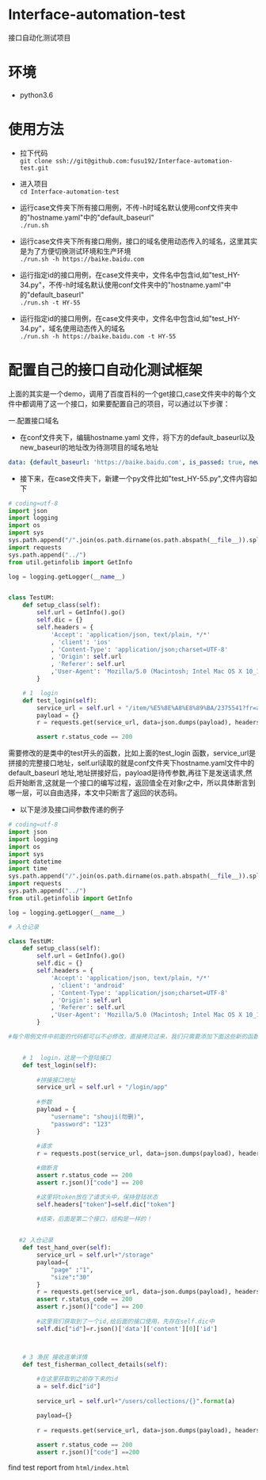 # Interface-automation-test
接口自动化测试项目

# 环境
- python3.6

# 使用方法
- 拉下代码
<br>```git clone ssh://git@github.com:fusu192/Interface-automation-test.git```

- 进入项目
<br>```cd Interface-automation-test```

- 运行case文件夹下所有接口用例，不传-h时域名默认使用conf文件夹中的"hostname.yaml"中的"default_baseurl"
<br>```./run.sh```
    
- 运行case文件夹下所有接口用例，接口的域名使用动态传入的域名，这里其实是为了方便切换测试环境和生产环境
<br>```./run.sh -h https://baike.baidu.com```

- 运行指定id的接口用例，在case文件夹中，文件名中包含id,如"test_HY-34.py"，不传-h时域名默认使用conf文件夹中的"hostname.yaml"中的"default_baseurl"
<br>```./run.sh -t HY-55```

- 运行指定id的接口用例，在case文件夹中，文件名中包含id,如"test_HY-34.py"，域名使用动态传入的域名
<br>```./run.sh -h https://baike.baidu.com -t HY-55```


# 配置自己的接口自动化测试框架
上面的其实是一个demo，调用了百度百科的一个get接口,case文件夹中的每个文件中都调用了这一个接口，如果要配置自己的项目，可以通过以下步骤：

一.配置接口域名
- 在conf文件夹下，编辑hostname.yaml 文件，将下方的default_baseurl以及new_baseurl的地址改为待测项目的域名地址
```yaml
data: {default_baseurl: 'https://baike.baidu.com', is_passed: true, new_baseurl: 'https://baike.baidu.com'}
```
- 接下来，在case文件夹下，新建一个py文件比如"test_HY-55.py",文件内容如下
```python
# coding=utf-8
import json
import logging
import os
import sys
sys.path.append("/".join(os.path.dirname(os.path.abspath(__file__)).split("/")[:-1])+'/lib')
import requests
sys.path.append("../")
from util.getinfolib import GetInfo

log = logging.getLogger(__name__)


class TestUM:
    def setup_class(self):
        self.url = GetInfo().go()
        self.dic = {}
        self.headers = {
            'Accept': 'application/json, text/plain, */*'
            , 'client': 'ios'
            , 'Content-Type': 'application/json;charset=UTF-8'
            , 'Origin': self.url
            , 'Referer': self.url
            ,'User-Agent': 'Mozilla/5.0 (Macintosh; Intel Mac OS X 10_13_6) AppleWebKit/537.36 (KHTML, like Gecko) Chrome/77.0.3865.90 Safari/537.36'
        }

    # 1  login
    def test_login(self):
        service_url = self.url + "/item/%E5%8E%A8%E8%89%BA/2375541?fr=aladdin"
        payload = {}
        r = requests.get(service_url, data=json.dumps(payload), headers=self.headers)

        assert r.status_code == 200
```
需要修改的是类中的test开头的函数，比如上面的test_login 函数，service_url是拼接的完整接口地址，self.url读取的就是conf文件夹下hostname.yaml文件中的 default_baseurl 地址,地址拼接好后，payload是待传参数,再往下是发送请求,然后开始断言,这就是一个接口的编写过程，返回值全在对象r之中，所以具体断言到哪一层，可以自由选择，本文中只断言了返回的状态码。

- 以下是涉及接口间参数传递的例子
```python
# coding=utf-8
import json
import logging
import os
import sys
import datetime
import time
sys.path.append("/".join(os.path.dirname(os.path.abspath(__file__)).split("/")[:-1])+'/lib')
import requests
sys.path.append("../")
from util.getinfolib import GetInfo

log = logging.getLogger(__name__)

# 入仓记录

class TestUM:
    def setup_class(self):
        self.url = GetInfo().go()
        self.dic = {}
        self.headers = {
            'Accept': 'application/json, text/plain, */*'
            , 'client': 'android'
            , 'Content-Type': 'application/json;charset=UTF-8'
            , 'Origin': self.url
            , 'Referer': self.url
            ,'User-Agent': 'Mozilla/5.0 (Macintosh; Intel Mac OS X 10_13_6) AppleWebKit/537.36 (KHTML, like Gecko) Chrome/77.0.3865.90 Safari/537.36'
        }

#每个用例文件中前面的代码都可以不必修改，直接拷贝过来，我们只需要添加下面这些新的函数


    # 1  login，这是一个登陆接口
    def test_login(self):
    
        #拼接接口地址
        service_url = self.url + "/login/app"
        
        #参数
        payload = {
            "username": "shouji(勿删)",
            "password": "123"
        }
        
        #请求
        r = requests.post(service_url, data=json.dumps(payload), headers=self.headers)

        #做断言
        assert r.status_code == 200
        assert r.json()["code"] == 200

        #这里将token放在了请求头中，保持登陆状态
        self.headers["token"]=self.dic["token"]
        
        #结束，后面是第二个接口，结构是一样的！


   #2 入仓记录
    def test_hand_over(self):
        service_url = self.url+"/storage"
        payload={
            "page" :"1",
            "size":"30"
        }
        r = requests.get(service_url, data=json.dumps(payload), headers=self.headers)
        assert r.status_code == 200
        assert r.json()["code"] == 200
     
        #这里我们获取到了一个id,给后面的接口使用，先存在self.dic中
        self.dic["id"]=r.json()['data']['content'][0]['id']



    # 3 渔民 接收连单详情
    def test_fisherman_collect_details(self):
        
        #在这里获取到之前存下来的id
        a = self.dic["id"]
        
        service_url = self.url+"/users/collections/{}".format(a)

        payload={}
        
        r = requests.get(service_url, data=json.dumps(payload), headers=self.headers)
        
        assert r.status_code == 200
        assert r.json()["code"] ==200 

```



find test report from `html/index.html`





